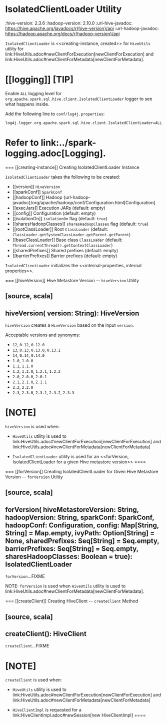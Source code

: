 # IsolatedClientLoader Utility

:hive-version: 2.3.6
:hadoop-version: 2.10.0
:url-hive-javadoc: https://hive.apache.org/javadocs/r{hive-version}/api
:url-hadoop-javadoc: https://hadoop.apache.org/docs/r{hadoop-version}/api

`IsolatedClientLoader` is <<creating-instance, created>> for `HiveUtils` utility for link:HiveUtils.adoc#newClientForExecution[newClientForExecution] and link:HiveUtils.adoc#newClientForMetadata[newClientForMetadata].

[[logging]]
[TIP]
====
Enable `ALL` logging level for `org.apache.spark.sql.hive.client.IsolatedClientLoader` logger to see what happens inside.

Add the following line to `conf/log4j.properties`:

```
log4j.logger.org.apache.spark.sql.hive.client.IsolatedClientLoader=ALL
```

Refer to link:../spark-logging.adoc[Logging].
====

=== [[creating-instance]] Creating IsolatedClientLoader Instance

`IsolatedClientLoader` takes the following to be created:

* [[version]] `HiveVersion`
* [[sparkConf]] `SparkConf`
* [[hadoopConf]] Hadoop {url-hadoop-javadoc}/org/apache/hadoop/conf/Configuration.html[Configuration]
* [[execJars]] Execution JARs (default: empty)
* [[config]] Configuration (default: empty)
* [[isolationOn]] `isolationOn` flag (default: `true`)
* [[sharesHadoopClasses]] `sharesHadoopClasses` flag (default: `true`)
* [[rootClassLoader]] Root `ClassLoader` (default: `ClassLoader.getSystemClassLoader.getParent.getParent`)
* [[baseClassLoader]] Base class `ClassLoader` (default: `Thread.currentThread().getContextClassLoader`)
* [[sharedPrefixes]] Shared prefixes (default: empty)
* [[barrierPrefixes]] Barrier prefixes (default: empty)

`IsolatedClientLoader` initializes the <<internal-properties, internal properties>>.

=== [[hiveVersion]] Hive Metastore Version -- `hiveVersion` Utility

[source, scala]
----
hiveVersion(
  version: String): HiveVersion
----

`hiveVersion` creates a `HiveVersion` based on the input `version`.

Acceptable versions and synonyms:

* `12`, `0.12`, `0.12.0`
* `13`, `0.13`, `0.13.0`, `0.13.1`
* `14`, `0.14`, `0.14.0`
* `1.0`, `1.0.0`
* `1.1`, `1.1.0`
* `1.2`, `1.2.0`, `1.2.1`, `1.2.2`
* `2.0`, `2.0.0`, `2.0.1`
* `2.1`, `2.1.0`, `2.1.1`
* `2.2`, `2.2.0`
* `2.3`, `2.3.0`, `2.3.1`, `2.3.2`, `2.3.3`

[NOTE]
====
`hiveVersion` is used when:

* `HiveUtils` utility is used to link:HiveUtils.adoc#newClientForExecution[newClientForExecution] and link:HiveUtils.adoc#newClientForMetadata[newClientForMetadata]

* `IsolatedClientLoader` utility is used for an <<forVersion, IsolatedClientLoader for a given Hive metastore version>>
====

=== [[forVersion]] Creating IsolatedClientLoader for Given Hive Metastore Version -- `forVersion` Utility

[source, scala]
----
forVersion(
  hiveMetastoreVersion: String,
  hadoopVersion: String,
  sparkConf: SparkConf,
  hadoopConf: Configuration,
  config: Map[String, String] = Map.empty,
  ivyPath: Option[String] = None,
  sharedPrefixes: Seq[String] = Seq.empty,
  barrierPrefixes: Seq[String] = Seq.empty,
  sharesHadoopClasses: Boolean = true): IsolatedClientLoader
----

`forVersion`...FIXME

NOTE: `forVersion` is used when `HiveUtils` utility is used to link:HiveUtils.adoc#newClientForMetadata[newClientForMetadata].

=== [[createClient]] Creating HiveClient -- `createClient` Method

[source, scala]
----
createClient(): HiveClient
----

`createClient`...FIXME

[NOTE]
====
`createClient` is used when:

* `HiveUtils` utility is used to link:HiveUtils.adoc#newClientForExecution[newClientForExecution] and link:HiveUtils.adoc#newClientForMetadata[newClientForMetadata]

* `HiveClientImpl` is requested for a link:HiveClientImpl.adoc#newSession[new HiveClientImpl]
====
